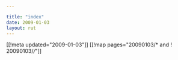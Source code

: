 ```yaml
---

title: "index"
date: 2009-01-03
layout: rut
---
```


[[!meta updated="2009-01-03"]]
[[!map pages="20090103/* and ! 20090103/*/*"]]
